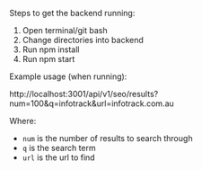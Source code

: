 Steps to get the backend running:

1. Open terminal/git bash
2. Change directories into backend
3. Run npm install
4. Run npm start

Example usage (when running):

http://localhost:3001/api/v1/seo/results?num=100&q=infotrack&url=infotrack.com.au

Where:
* `num` is the number of results to search through
* `q` is the search term
* `url` is the url to find